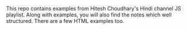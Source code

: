 This repo contains examples from Hitesh Choudhary's Hindi channel JS playlist. Along with examples, you will also find the notes which well structured. 
There are a few HTML examples too.
